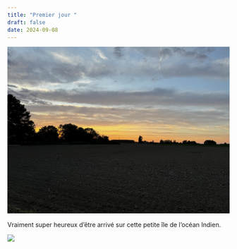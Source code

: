 ```yaml
---
title: "Premier jour "
draft: false
date: 2024-09-08
---
```

![](/public/img/24-08-29-20-32-05-2484.jpg)

Vraiment super heureux d’être arrivé sur cette petite île de l’océan Indien.

![](/img/24-09-02-16-54-21-2501.jpg)
